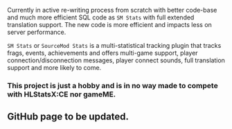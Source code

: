 Currently in active re-writing process from scratch with better code-base and much more efficient SQL code as ``SM Stats`` with full extended translation support.
The new code is more efficient and impacts less on server performance.

``SM Stats`` or ``SourceMod Stats`` is a multi-statistical tracking plugin that tracks frags, events, achievements and offers multi-game support, player connection/disconnection messages, player connect sounds, full translation support and more likely to come.

### This project is just a hobby and is in no way made to compete with HLStatsX:CE nor gameME.

## GitHub page to be updated.
